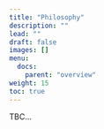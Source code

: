 ```yaml
---
title: "Philosophy"
description: ""
lead: ""
draft: false
images: []
menu:
  docs:
    parent: "overview"
weight: 15
toc: true
---
```


TBC...
